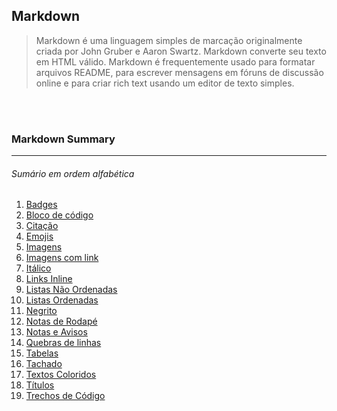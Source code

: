 ## Markdown

> Markdown é uma linguagem simples de marcação originalmente criada por John Gruber e Aaron Swartz. 
Markdown converte seu texto em HTML válido. Markdown é frequentemente usado para formatar arquivos README, 
para escrever mensagens em fóruns de discussão online e para criar rich text usando um editor de texto simples.

<br></br>

### Markdown Summary
---  
###### Sumário em ordem alfabética

1. [Badges](https://github.com/dagbertoRigue/web-design/blob/main/00-markdown/badges.md)  
2. [Bloco de código](https://github.com/dagbertoRigue/web-design/blob/main/00-markdown/bloco-de-codigo.md)  
3. [Citação](https://github.com/dagbertoRigue/web-design/blob/main/00-markdown/citacao.md)
4. [Emojis](https://github.com/dagbertoRigue/web-design/blob/main/00-markdown/emoji.md)
5. [Imagens](https://github.com/dagbertoRigue/web-design/tree/main/00-markdown)
6. [Imagens com link](https://github.com/dagbertoRigue/web-design/blob/main/00-markdown/imagem-com-link.md)
7. [Itálico](https://github.com/dagbertoRigue/web-design/blob/main/00-markdown/italico.md)
8. [Links Inline](https://github.com/dagbertoRigue/web-design/blob/main/00-markdown/link-inline.md)
9. [Listas Não Ordenadas](https://github.com/dagbertoRigue/web-design/blob/main/00-markdown/listas-nao-ordenadas.md)  
10. [Listas Ordenadas](https://github.com/dagbertoRigue/web-design/blob/main/00-markdown/listas-ordenadas.md)
11. [Negrito](https://github.com/dagbertoRigue/web-design/blob/main/00-markdown/negrito.md)
12. [Notas de Rodapé](https://github.com/dagbertoRigue/web-design/blob/main/00-markdown/nota-de-rodape.md)
13. [Notas e Avisos](https://github.com/dagbertoRigue/web-design/blob/main/00-markdown/nota-e-aviso.md)
14. [Quebras de linhas](https://github.com/dagbertoRigue/web-design/blob/main/00-markdown/quebra-de-linha.md)
15. [Tabelas](https://github.com/dagbertoRigue/web-design/blob/main/00-markdown/tabelas.md)
16. [Tachado](https://github.com/dagbertoRigue/web-design/blob/main/00-markdown/tachado.md)
17. [Textos Coloridos](https://github.com/dagbertoRigue/web-design/blob/main/00-markdown/texto-colorido.md)
18. [Títulos](https://github.com/dagbertoRigue/web-design/blob/main/00-markdown/titulos-h1-ao-h6.md)
19. [Trechos de Código](https://github.com/dagbertoRigue/web-design/blob/main/00-markdown/trecho-de-codigo.md)  

      
